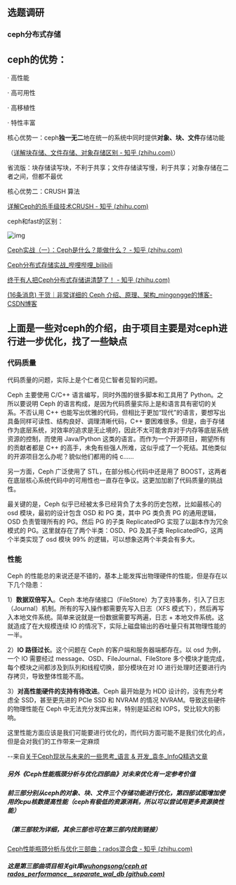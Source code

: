## 选题调研



### ceph分布式存储



## ceph的优势：

· 高性能

· 高可用性

· 高移植性

· 特性丰富

核心优势一：ceph**独一无二**地在统一的系统中同时提供**对象、块、文件**存储功能

（[详解块存储、文件存储、对象存储区别 - 知乎 (zhihu.com)](https://zhuanlan.zhihu.com/p/280128756)） 

省流版：块存储读写块，不利于共享；文件存储读写慢，利于共享；对象存储在二者之间，但都不最优

核心优势二：CRUSH 算法

[详解Ceph的杀手级技术CRUSH - 知乎 (zhihu.com)](https://zhuanlan.zhihu.com/p/63725901)



ceph和fast的区别：

![img](https://pic1.zhimg.com/80/v2-06cec67817b66b0ed1a686481a2c2548_720w.webp)

[Ceph实战（一）：Ceph是什么？能做什么？ - 知乎 (zhihu.com)](https://zhuanlan.zhihu.com/p/320518349)

[Ceph分布式存储实战_哔哩哔哩_bilibili](https://www.bilibili.com/video/BV1MJ411t74T/?vd_source=6996378f2efa5f9b26d08bd44b81ed39)

[终于有人把Ceph分布式存储讲清楚了！ - 知乎 (zhihu.com)](https://zhuanlan.zhihu.com/p/165374802)

[(16条消息) 干货｜非常详细的 Ceph 介绍、原理、架构_mingongge的博客-CSDN博客](https://blog.csdn.net/mingongge/article/details/100788388)

## 上面是一些对ceph的介绍，由于项目主要是对ceph进行进一步优化，找了一些**缺点**

### 代码质量

代码质量的问题，实际上是个仁者见仁智者见智的问题。

Ceph 主要使用 C/C++ 语言编写，同时外围的很多脚本和工具用了 Python。之所以要说明 Ceph 的语言构成，是因为代码质量实际上是和语言具有密切的关系。不否认用 C++ 也能写出优雅的代码，但相比于更加“现代”的语言，要想写出具备同样可读性、结构良好、调理清晰代码，C++ 要困难很多。但是，由于存储作为底层系统，对效率的追求是无止境的，因此不太可能舍弃对于内存等底层系统资源的控制，而使用 Java/Python 这类的语言。而作为一个开源项目，期望所有的贡献者都是 C++ 的高手，未免有些强人所难，这似乎成了一个死结。其他类似的开源项目怎么办呢？貌似他们都用的纯 c……

另一方面，Ceph 广泛使用了 STL，在部分核心代码中还是用了 BOOST，这两者在底层核心系统代码中的可用性也一直存在争议。这更加加剧了代码质量的挑战性。

最关键的是，Ceph 似乎已经被太多已经背负了太多的历史包袱，比如最核心的 osd 模块，最初的设计包含 OSD 和 PG 类，其中 PG 类负责 PG 的通用逻辑，OSD 负责管理所有的 PG。然后 PG 的子类 ReplicatedPG 实现了以副本作为冗余模式的 PG。这里就存在了两个半类：OSD、PG 及其子类 ReplicatedPG，这两个半类实现了 osd 模块 99% 的逻辑，可以想象这两个半类会有多大。

### 性能

Ceph 的性能总的来说还是不错的，基本上能发挥出物理硬件的性能，但是存在以下几个隐患：

1）**数据双倍写入**。Ceph 本地存储接口（FileStore）为了支持事务，引入了日志（Journal）机制。所有的写入操作都需要先写入日志（XFS 模式下），然后再写入本地文件系统。简单来说就是一份数据需要写两遍，日志 + 本地文件系统。这就造成了在大规模连续 IO 的情况下，实际上磁盘输出的吞吐量只有其物理性能的一半。

2）**IO 路径过长**。这个问题在 Ceph 的客户端和服务器端都存在。以 osd 为例，一个 IO 需要经过 message、OSD、FileJournal、FileStore 多个模块才能完成，每个模块之间都涉及到队列和线程切换，部分模块在对 IO 进行处理时还要进行内存拷贝，导致整体性能不高。

3）**对高性能硬件的支持有待改进**。Ceph 最开始是为 HDD 设计的，没有充分考虑全 SSD，甚至更先进的 PCIe SSD 和 NVRAM 的情况 NVRAM。导致这些硬件的物理性能在 Ceph 中无法充分发挥出来，特别是延迟和 IOPS，受比较大的影响。

这里性能方面应该是我们可能要进行优化的，而代码方面可能不是我们优化的点，但是会对我们的工作带来一定麻烦

--来自[关于Ceph现状与未来的一些思考_语言 & 开发_袁冬_InfoQ精选文章](https://www.infoq.cn/article/some-thinking-about-the-present-situation-and-future-of-ceph)

##### 另外《Ceph性能瓶颈分析与优化四部曲》对未来优化有一定参考价值

##### 前三部分别从ceph的对象、块、文件三个存储功能进行优化，第四部试图增加使用的cpu核数提高性能（ceph有极低的资源消耗，所以可以尝试用更多资源换性能）

##### （第三部较为详细，其余三部也可在第三部内找到链接）

[Ceph性能瓶颈分析与优化三部曲：rados混合盘 - 知乎 (zhihu.com)](https://zhuanlan.zhihu.com/p/375442336)

##### 这是第三部曲项目相关git库[wuhongsong/ceph at rados_performance__separate_wal_db (github.com)](https://github.com/wuhongsong/ceph/tree/rados_performance__separate_wal_db)

